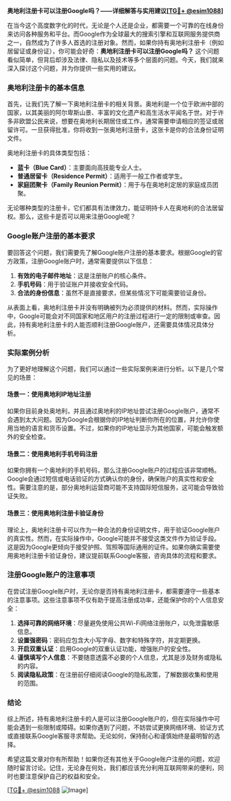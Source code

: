 **奥地利注册卡可以注册Google吗？——详细解答与实用建议[[TG💪+ @esim1088](https://t.me/s/esim1088)]**

在当今这个高度数字化的时代，无论是个人还是企业，都需要一个可靠的在线身份来访问各种服务和平台。而Google作为全球最大的搜索引擎和互联网服务提供商之一，自然成为了许多人首选的注册对象。然而，如果你持有奥地利注册卡（例如居留证或身份证），你可能会好奇：**奥地利注册卡可以注册Google吗？** 这个问题看似简单，但背后却涉及法律、隐私以及技术等多个层面的问题。今天，我们就来深入探讨这个问题，并为你提供一些实用的建议。

### 奥地利注册卡的基本信息

首先，让我们先了解一下奥地利注册卡的相关背景。奥地利是一个位于欧洲中部的国家，以其美丽的阿尔卑斯山景、丰富的文化遗产和高生活水平闻名于世。对于许多非欧盟公民来说，想要在奥地利长期居住或工作，通常需要申请相应的签证或居留许可。一旦获得批准，你将收到一张奥地利注册卡，这张卡是你的合法身份证明文件。

奥地利注册卡的具体类型包括：
- **蓝卡（Blue Card）**：主要面向高技能专业人士。
- **普通居留卡（Residence Permit）**：适用于一般工作者或学生。
- **家庭团聚卡（Family Reunion Permit）**：用于与在奥地利定居的家庭成员团聚。

无论哪种类型的注册卡，它们都具有法律效力，能证明持卡人在奥地利的合法居留权。那么，这些卡是否可以用来注册Google呢？

### Google账户注册的基本要求

要回答这个问题，我们需要先了解Google账户注册的基本要求。根据Google的官方政策，注册Google账户时，通常需要提供以下信息：
1. **有效的电子邮件地址**：这是注册账户的核心条件。
2. **手机号码**：用于验证账户并接收安全代码。
3. **合法的身份信息**：虽然不是直接要求，但某些情况下可能需要验证身份。

从表面上看，奥地利注册卡并没有明确被列为必须提供的材料。然而，实际操作中，Google可能会对不同国家和地区用户的注册过程进行一定的限制或审查。因此，持有奥地利注册卡的人能否顺利注册Google账户，还需要具体情况具体分析。

### 实际案例分析

为了更好地理解这个问题，我们可以通过一些实际案例来进行分析。以下是几个常见的场景：

#### 场景一：使用奥地利IP地址注册
如果你目前身处奥地利，并且通过奥地利的IP地址尝试注册Google账户，通常不会遇到太大问题。因为Google会根据你的IP地址判断你所在的位置，并允许你使用当地的语言和货币设置。不过，如果你的IP地址显示为其他国家，可能会触发额外的安全检查。

#### 场景二：使用奥地利手机号码注册
如果你拥有一个奥地利的手机号码，那么注册Google账户的过程应该非常顺畅。Google会通过短信或电话验证的方式确认你的身份，确保账户的真实性和安全性。需要注意的是，部分奥地利运营商可能不支持国际短信服务，这可能会导致验证失败。

#### 场景三：使用奥地利注册卡验证身份
理论上，奥地利注册卡可以作为一种合法的身份证明文件，用于验证Google账户的真实性。然而，在实际操作中，Google可能并不接受这类文件作为验证手段。这是因为Google更倾向于接受护照、驾照等国际通用的证件。如果你确实需要使用奥地利注册卡验证身份，建议提前联系Google客服，咨询具体的流程和要求。

### 注册Google账户的注意事项

在尝试注册Google账户时，无论你是否持有奥地利注册卡，都需要遵守一些基本的注意事项。这些注意事项不仅有助于提高注册成功率，还能保护你的个人信息安全：

1. **选择可靠的网络环境**：尽量避免使用公共Wi-Fi网络注册账户，以免泄露敏感信息。
2. **设置强密码**：密码应包含大小写字母、数字和特殊字符，并定期更换。
3. **开启双重认证**：启用Google的双重认证功能，增强账户的安全性。
4. **谨慎填写个人信息**：不要随意透露不必要的个人信息，尤其是涉及财务或隐私的内容。
5. **阅读隐私政策**：在注册前仔细阅读Google的隐私政策，了解数据收集和使用的范围。

### 结论

综上所述，持有奥地利注册卡的人是可以注册Google账户的，但在实际操作中可能会遇到一些限制或障碍。如果你遇到了问题，不妨尝试更换网络环境、验证方式或直接联系Google客服寻求帮助。无论如何，保持耐心和谨慎始终是最明智的选择。

希望这篇文章对你有所帮助！如果你还有其他关于Google账户注册的问题，欢迎随时留言讨论。记住，无论身在何处，我们都应该充分利用互联网带来的便利，同时也要注意保护自己的权益和安全。

[[TG💪+ @esim1088](https://t.me/s/esim1088) ![Image](https://i.postimg.cc/4NQfJmqS/Snipaste-2025-05-13-00-14-12.png)]